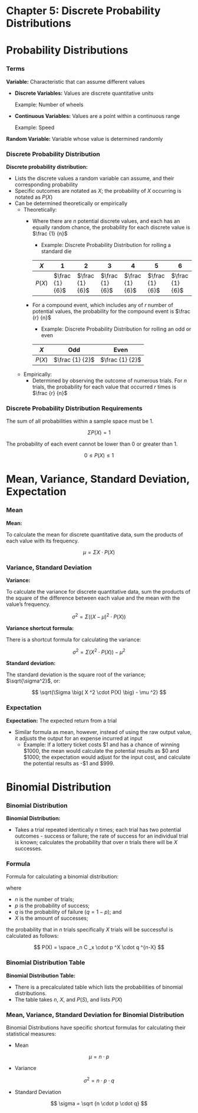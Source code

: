 # Chapter 5: Discrete Probability Distributions

# Probability Distributions

### Terms

**Variable:** Characteristic that can assume different values

- **Discrete Variables:** Values are discrete quantitative units
    
    Example: Number of wheels
    
- **Continuous Variables:** Values are a point within a continuous range
    
    Example: Speed
    

**Random Variable:** Variable whose value is determined randomly

### Discrete Probability Distribution

**Discrete probability distribution:**

- Lists the discrete values a random variable can assume, and their corresponding probability
- Specific outcomes are notated as $X$; the probability of $X$ occurring is notated as $P(X)$
- Can be determined theoretically or empirically
    - Theoretically:
        - Where there are $n$ potential discrete values, and each has an equally random chance, the probability for each discrete value is $\frac {1} {n}$
            - Example: Discrete Probability Distribution for rolling a standard die
            
            | $X$ | 1 | 2 | 3 | 4 | 5 | 6 |
            | --- | --- | --- | --- | --- | --- | --- |
            | $P(X)$ | $\frac {1} {6}$ | $\frac {1} {6}$ | $\frac {1} {6}$ | $\frac {1} {6}$ | $\frac {1} {6}$ | $\frac {1} {6}$ |
        - For a compound event, which includes any of $r$ number of potential values, the probability for the compound event is $\frac {r} {n}$
            - Example: Discrete Probability Distribution for rolling an odd or even
            
            | $X$ | Odd | Even |
            | --- | --- | --- |
            | $P(X)$ | $\frac {1} {2}$ | $\frac {1} {2}$ |
    - Empirically:
        - Determined by observing the outcome of numerous trials. For $n$ trials, the probability for each value that occurred $r$ times is $\frac {r} {n}$

### Discrete Probability Distribution Requirements

The sum of all probabilities within a sample space must be 1.

$$
\Sigma P(X)=1
$$

The probability of each event cannot be lower than 0 or greater than 1.

$$
0 \le P(X) \le 1
$$

# Mean, Variance, Standard Deviation, Expectation

### Mea**n**

**Mean:**

To calculate the mean for discrete quantitative data, sum the products of each value with its frequency.

$$
\mu = \Sigma X \cdot P(X)
$$

### Variance, Standard Deviation

**Variance:**

To calculate the variance for discrete quantitative data, sum the products of the square of the difference between each value and the mean with the value’s frequency.

$$
\sigma ^2 = \Sigma \big( ( X - \mu ) ^2 \cdot P(X) \big)  
$$

**Variance shortcut formula:**

There is a shortcut formula for calculating the variance:

$$
\sigma ^2 = \Sigma \big( X ^2 \cdot P(X) \big) - \mu ^2
$$

**Standard deviation:**

The standard deviation is the square root of the variance; $\sqrt{\sigma^2}$, or:

$$
\sqrt{\Sigma \big( X ^2 \cdot P(X) \big) - \mu ^2}
$$

### Expectation

**Expectation:** The expected return from a trial

- Similar formula as mean, however, instead of using the raw output value, it adjusts the output for an expense incurred at input
    - Example: If a lottery ticket costs &#36;1 and has a chance of winning &#36;1000, the mean would calculate the potential results as &#36;0 and &#36;1000; the expectation would adjust for the input cost, and calculate the potential results as -&#36;1 and &#36;999.

# Binomial Distribution

### Binomial Distribution

**Binomial Distribution:**

- Takes a trial repeated identically $n$ times; each trial has two potential outcomes - success or failure; the rate of success for an individual trial is known; calculates the probability that over $n$ trials there will be $X$ successes.

### **Formula**

Formula for calculating a binomial distribution:

where 

- $n$ is the number of trials;
- $p$ is the probability of success;
- $q$ is the probability of failure ($q=1-p$); and
- $X$ is the amount of successes;

the probability that in $n$ trials specifically $X$ trials will be successful is calculated as follows:

$$
P(X) = \space _n C _x \cdot p ^X \cdot q ^{n-X}
$$

### Binomial Distribution Table

**Binomial Distribution Table:**

- There is a precalculated table which lists the probabilities of binomial distributions.
- The table takes $n$, $X$, and $P(S)$, and lists $P(X)$

### Mean, Variance, Standard Deviation for Binomial Distribution

Binomial Distributions have specific shortcut formulas for calculating their statistical measures:

- Mean

$$
\mu = n \cdot p
$$

- Variance

$$
\sigma ^2 = n \cdot p \cdot q
$$

- Standard Deviation

$$
\sigma = \sqrt {n \cdot p \cdot q}
$$
